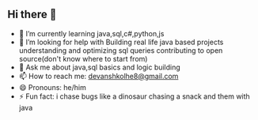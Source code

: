 ## Hi there 👋


- 🌱 I’m currently learning java,sql,c#,python,js
- 🤔 I’m looking for help with Building real life java based projects
                                understanding and optimizing sql queries
                                contributing to open source(don't know where to start from)
- 💬 Ask me about java,sql basics and logic building
- 📫 How to reach me: devanshkolhe8@gmail.com
- 😄 Pronouns: he/him
- ⚡ Fun fact: i chase bugs like a dinosaur chasing a snack and them with java
